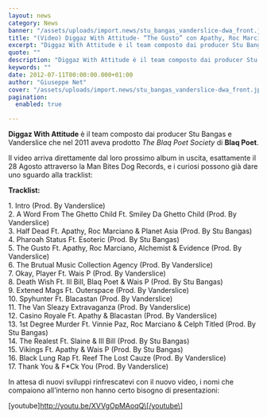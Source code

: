 ```yaml
---
layout: news
category: News
banner: "/assets/uploads/import.news/stu_bangas_vanderslice-dwa_front.jpg"
title: "(Video) Diggaz With Attitude- “The Gusto” con Apathy, Roc Marciano, The Alchemist & Evidence"
excerpt: "Diggaz With Attitude è il team composto dai producer Stu Bangas e Vanderslice che nel 2011 aveva prodotto The Blaq Poet Society di Blaq Poet. Il video arriva direttamente dal loro prossimo album in uscita, esattamente il 28 Agosto attraverso la Man Bites Dog Records, e i curiosi possono già dare uno sguardo alla tracklist:   [&hellip"
quote: ""
description: "Diggaz With Attitude è il team composto dai producer Stu Bangas e Vanderslice che nel 2011 aveva prodotto The Blaq Poet Society di Blaq Poet. Il video arriva direttamente dal loro prossimo album in uscita, esattamente il 28 Agosto attraverso la Man Bites Dog Records, e i curiosi possono già dare uno sguardo alla tracklist:   [&hellip"
keywords: ""
date: 2012-07-11T00:00:00.000+01:00
author: "Giuseppe Net"
cover: "/assets/uploads/import.news/stu_bangas_vanderslice-dwa_front.jpg"
pagination:
  enabled: true

---
```


**Diggaz With Attitude** è il team composto dai producer Stu Bangas e Vanderslice che nel 2011 aveva prodotto _The Blaq Poet Society_ di **Blaq Poet**.

Il video arriva direttamente dal loro prossimo album in uscita, esattamente il 28 Agosto attraverso la Man Bites Dog Records, e i curiosi possono già dare uno sguardo alla tracklist:

[](https://hotmc.com/video-diggaz-with-attitude-the-gusto-con-apathy-roc-marciano-the-alchemist-evidence/dwa/)

**Tracklist:**

1\. Intro (Prod. By Vanderslice)  
2\. A Word From The Ghetto Child Ft. Smiley Da Ghetto Child (Prod. By Vanderslice)  
3\. Half Dead Ft. Apathy, Roc Marciano & Planet Asia (Prod. By Stu Bangas)  
4\. Pharoah Status Ft. Esoteric (Prod. By Stu Bangas)  
5\. The Gusto Ft. Apathy, Roc Marciano, Alchemist & Evidence (Prod. By Vanderslice)  
6\. The Brutual Music Collection Agency (Prod. By Vanderslice)  
7\. Okay, Player Ft. Wais P (Prod. By Vanderslice)  
8\. Death Wish Ft. Ill Bill, Blaq Poet & Wais P (Prod. By Stu Bangas)  
9\. Extened Mags Ft. Outerspace (Prod. By Vanderslice)  
10\. Spyhunter Ft. Blacastan (Prod. By Vanderslice)  
11\. The Van Sleazy Extravaganza (Prod. By Vanderslice)  
12\. Casino Royale Ft. Apathy & Blacastan (Prod. By Vanderslice)  
13\. 1st Degree Murder Ft. Vinnie Paz, Roc Marciano & Celph Titled (Prod. By Stu Bangas)  
14\. The Realest Ft. Slaine & Ill Bill (Prod. By Stu Bangas)  
15\. Vikings Ft. Apathy & Wais P (Prod. By Stu Bangas)  
16\. Black Lung Rap Ft. Reef The Lost Cauze (Prod. By Vanderslice)  
17\. Thank You & F\*Ck You (Prod. By Vanderslice)

In attesa di nuovi sviluppi rinfrescatevi con il nuovo video, i nomi che compaiono all’interno non hanno certo bisogno di presentazioni:

\[youtube\]http://youtu.be/XVVgOpMAoqQ\[/youtube\]